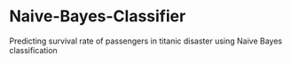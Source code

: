 # Naive-Bayes-Classifier
Predicting survival rate of passengers in titanic disaster using Naive Bayes classification
